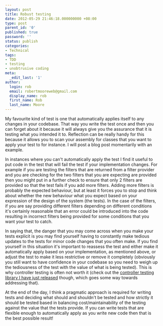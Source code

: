 ```yaml
---
layout: post
title: Robust testing
date: 2012-05-29 21:46:18.000000000 +08:00
type: post
parent_id: '0'
published: true
password: ''
status: publish
categories:
- Technical
tags:
- TDD
- testing
- unobtrusive coding
meta:
  _edit_last: '1'
author:
  login: rob
  email: robertmooreweb@gmail.com
  display_name: rob
  first_name: Rob
  last_name: Moore
---
```



My favourite kind of test is one that automatically applies itself to any changes in your codebase. That way you write the test once and then you can forget about it because it will always give you the assurance that it is testing what you intended it to. Reflection can be really handy for this because it allows you to scan your assembly for classes that you want to apply your test to for instance. I will post a blog post momentarily with an example.



In instances where you can't automatically apply the test I find it useful to put code in the test that will fail the test if your implementation changes. For example if you are testing the filters that are returned from a filter provider and you are checking for the two filters that you are expecting are provided then you might put in a further check to ensure that only 2 filters are provided so that the test fails if you add more filters. Adding more filters is probably the expected behaviour, but at least  it forces you to stop and think about whether the new behaviour what you expect based on your expression of the design of the system (the tests). In the case of the filters, if you are say providing different filters depending on different conditions it's certainly reasonable that an error could be introduced into the code resulting in incorrect filters being provided for some conditions that you want your test to catch.



In saying that, the danger that you may come across when you make your tests explicit is you may find yourself having to constantly make tedious updates to the tests for minor code changes that you often make. If you find yourself in this situation it's important to reassess the test and either make it automatically apply based on your implementation, as mentioned above, or adjust the test to make it less restrictive or remove it completely (obviously you still want to have confidence in your codebase so you need to weigh up the tediousness of the test with the value of what is being tested). This is why controller testing is often not worth it (check out the [controller testing library I have just released](http://robdmoore.id.au/blog/2012/05/29/fluentmvctesting-fluent-terse-and-maintainable-asp-net-mvc-controller-testing/ "FluentMVCTesting: Fluent, terse and maintainable ASP.NET MVC controller testing") though, which goes some way towards addressing that).



At the end of the day, I think a pragmatic approach is required for writing tests and deciding what should and shouldn't be tested and how strictly it should be tested based in balancing cost/maintainability of the testing against the value that the tests provide. If you can write tests that are flexible enough to automatically apply as you write new code then that is the best possible result!

